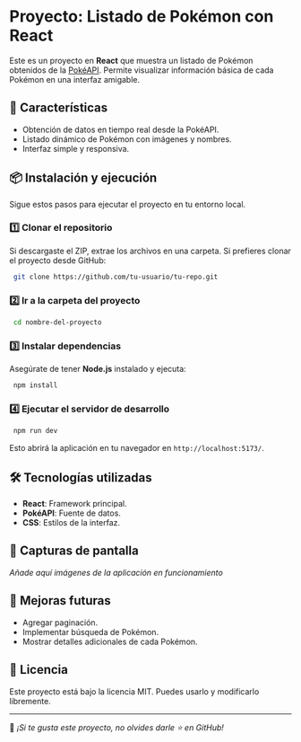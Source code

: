 # Proyecto: Listado de Pokémon con React

Este es un proyecto en **React** que muestra un listado de Pokémon obtenidos de la [PokéAPI](https://pokeapi.co/). Permite visualizar información básica de cada Pokémon en una interfaz amigable.

## 🚀 Características
- Obtención de datos en tiempo real desde la PokéAPI.
- Listado dinámico de Pokémon con imágenes y nombres.
- Interfaz simple y responsiva.

## 📦 Instalación y ejecución
Sigue estos pasos para ejecutar el proyecto en tu entorno local.

### 1️⃣ Clonar el repositorio
Si descargaste el ZIP, extrae los archivos en una carpeta. Si prefieres clonar el proyecto desde GitHub:
```sh
 git clone https://github.com/tu-usuario/tu-repo.git
```

### 2️⃣ Ir a la carpeta del proyecto
```sh
 cd nombre-del-proyecto
```

### 3️⃣ Instalar dependencias
Asegúrate de tener **Node.js** instalado y ejecuta:
```sh
 npm install
```

### 4️⃣ Ejecutar el servidor de desarrollo
```sh
 npm run dev
```
Esto abrirá la aplicación en tu navegador en `http://localhost:5173/`.

## 🛠️ Tecnologías utilizadas
- **React**: Framework principal.
- **PokéAPI**: Fuente de datos.
- **CSS**: Estilos de la interfaz.

## 📸 Capturas de pantalla
_Añade aquí imágenes de la aplicación en funcionamiento_

## 📝 Mejoras futuras
- Agregar paginación.
- Implementar búsqueda de Pokémon.
- Mostrar detalles adicionales de cada Pokémon.

## 📄 Licencia
Este proyecto está bajo la licencia MIT. Puedes usarlo y modificarlo libremente.

---
📌 _¡Si te gusta este proyecto, no olvides darle ⭐ en GitHub!_

